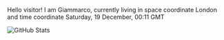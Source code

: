 Hello visitor! I am Giammarco, currently living in space coordinate London and time coordinate Saturday, 19 December, 00:11 GMT

![GitHub Stats](https://github-readme-stats.vercel.app/api?username=grcasanova)
